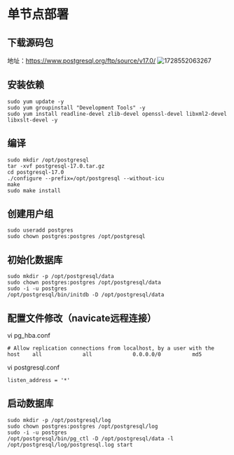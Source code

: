 # 单节点部署
## 下载源码包
地址：https://www.postgresql.org/ftp/source/v17.0/
![1728552063267](https://github.com/user-attachments/assets/9a7eee04-b180-40e8-a252-d278c33706c0)

## 安装依赖
```
sudo yum update -y
sudo yum groupinstall "Development Tools" -y
sudo yum install readline-devel zlib-devel openssl-devel libxml2-devel libxslt-devel -y
```
## 编译
```
sudo mkdir /opt/postgresql
tar -xvf postgresql-17.0.tar.gz
cd postgresql-17.0
./configure --prefix=/opt/postgresql --without-icu
make
sudo make install
```

## 创建用户组
```
sudo useradd postgres
sudo chown postgres:postgres /opt/postgresql
```

## 初始化数据库
```
sudo mkdir -p /opt/postgresql/data
sudo chown postgres:postgres /opt/postgresql/data
sudo -i -u postgres
/opt/postgresql/bin/initdb -D /opt/postgresql/data
```

## 配置文件修改（navicate远程连接）
vi pg_hba.conf
```
# Allow replication connections from localhost, by a user with the
host    all             all             0.0.0.0/0          md5
```
vi postgresql.conf
```
listen_address = '*'
```

## 启动数据库
```
sudo mkdir -p /opt/postgresql/log
sudo chown postgres:postgres /opt/postgresql/log
sudo -i -u postgres
/opt/postgresql/bin/pg_ctl -D /opt/postgresql/data -l /opt/postgresql/log/postgresql.log start
```
